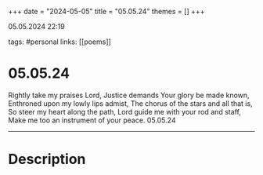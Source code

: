 +++
date = "2024-05-05"
title = "05.05.24"
themes = []
+++

05.05.2024 22:19

tags: #personal
links: [[poems]]

# 05.05.24

Rightly take my praises Lord,
Justice demands Your glory be made known,
Enthroned upon my lowly lips admist,
The chorus of the stars and all that is,
So steer my heart along the path,
Lord guide me with your rod and staff,
Make me too an instrument of your peace.
05.05.24

---

# Description

